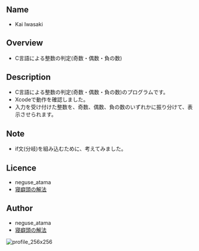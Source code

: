 ## Name
* Kai Iwasaki

## Overview
* C言語による整数の判定(奇数・偶数・負の数)

## Description
* C言語による整数の判定(奇数・偶数・負の数)のプログラムです。
* Xcodeで動作を確認しました。
* 入力を受け付けた整数を、奇数、偶数、負の数のいずれかに振り分けて、表示させられます。

## Note
* if文(分岐)を組み込むために、考えてみました。

## Licence
* neguse_atama
* [寝癖頭の解法](https://neguse-atama.hatenablog.com)

## Author
* neguse_atama
* [寝癖頭の解法](https://neguse-atama.hatenablog.com)

![profile_256x256](https://user-images.githubusercontent.com/62793333/79065145-f3a2a180-7ce8-11ea-9b33-0973ec940251.png)
